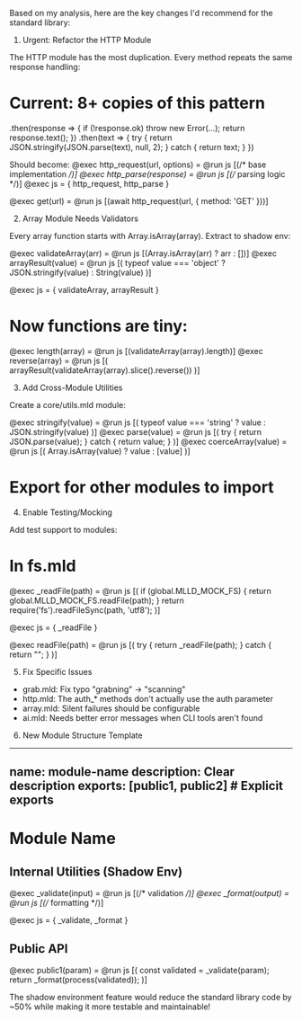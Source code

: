  Based on my analysis, here are the key changes I'd recommend for the standard library:

  1. Urgent: Refactor the HTTP Module

  The HTTP module has the most duplication. Every method repeats the same response handling:

  # Current: 8+ copies of this pattern
  .then(response => {
    if (!response.ok) throw new Error(...);
    return response.text();
  })
  .then(text => {
    try { return JSON.stringify(JSON.parse(text), null, 2); }
    catch { return text; }
  })

  Should become:
  @exec http_request(url, options) = @run js [(/* base implementation */)]
  @exec http_parse(response) = @run js [(/* parsing logic */)]
  @exec js = { http_request, http_parse }

  @exec get(url) = @run js [(await http_request(url, { method: 'GET' }))]

  2. Array Module Needs Validators

  Every array function starts with Array.isArray(array). Extract to shadow env:

  @exec validateArray(arr) = @run js [(Array.isArray(arr) ? arr : [])]
  @exec arrayResult(value) = @run js [(
    typeof value === 'object' ? JSON.stringify(value) : String(value)
  )]

  @exec js = { validateArray, arrayResult }

  # Now functions are tiny:
  @exec length(array) = @run js [(validateArray(array).length)]
  @exec reverse(array) = @run js [(
    arrayResult(validateArray(array).slice().reverse())
  )]

  3. Add Cross-Module Utilities

  Create a core/utils.mld module:

  @exec stringify(value) = @run js [(
    typeof value === 'string' ? value : JSON.stringify(value)
  )]
  @exec parse(value) = @run js [(
    try { return JSON.parse(value); } catch { return value; }
  )]
  @exec coerceArray(value) = @run js [(
    Array.isArray(value) ? value : [value]
  )]

  # Export for other modules to import

  4. Enable Testing/Mocking

  Add test support to modules:

  # In fs.mld
  @exec _readFile(path) = @run js [(
    if (global.MLLD_MOCK_FS) {
      return global.MLLD_MOCK_FS.readFile(path);
    }
    return require('fs').readFileSync(path, 'utf8');
  )]

  @exec js = { _readFile }

  @exec readFile(path) = @run js [(
    try { return _readFile(path); } catch { return ""; }
  )]

  5. Fix Specific Issues

  - grab.mld: Fix typo "grabning" → "scanning"
  - http.mld: The auth_* methods don't actually use the auth parameter
  - array.mld: Silent failures should be configurable
  - ai.mld: Needs better error messages when CLI tools aren't found

  6. New Module Structure Template

  ---
  name: module-name
  description: Clear description
  exports: [public1, public2]  # Explicit exports
  ---

  # Module Name

  ## Internal Utilities (Shadow Env)

  @exec _validate(input) = @run js [(/* validation */)]
  @exec _format(output) = @run js [(/* formatting */)]

  @exec js = { _validate, _format }

  ## Public API

  @exec public1(param) = @run js [(
    const validated = _validate(param);
    return _format(process(validated));
  )]

  The shadow environment feature would reduce the standard library code by ~50% while making it more testable and maintainable!
